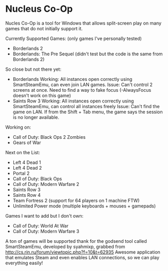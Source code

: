 # Nucleus Co-Op
Nucles Co-Op is a tool for Windows that allows split-screen play on many games that do not initially support it.

Currently Supported Games:
(only games I've personally tested)

- Borderlands 2
- Borderlands: The Pre Sequel (didn't test but the code is the same from Borderlands 2)


So close but not there yet:

- Borderlands
	Working: All instances open correctly using SmartSteamEmu, can even join LAN games.
	Issue: Can't control 2 screens at once. Need to find a way to fake focus (-AlwaysFocus doesn't work on this game)
- Saints Row 3
	Working: All instances open correctly using SmartSteamEmu, can control all instances freely
	Issue: Can't find the game on LAN. If from the Shift + Tab menu, the game says the session is no longer available.


Working on:

- Call of Duty: Black Ops 2 Zombies
- Gears of War


Next on the List:

- Left 4 Dead 1
- Left 4 Dead 2
- Portal 2
- Call of Duty: Black Ops
- Call of Duty: Modern Warfare 2
- Saints Row 3
- Saints Row 4
- Team Fortress 2 (support for 64 players on 1 machine FTW)
- Unlimited Power mode (multiple keyboards + mouses + gamepads)


Games I want to add but I don't own:

- Call of Duty: World At War
- Call of Duty: Modern Warfare 3




A ton of games will be supported thank for the godsend tool called SmartSteamEmu, developed by syahmixp,  grabbed from http://cs.rin.ru/forum/viewtopic.php?f=10&t=62935 
Awesome application that emulates Steam and even enables LAN connections, so we can play everything easily!

